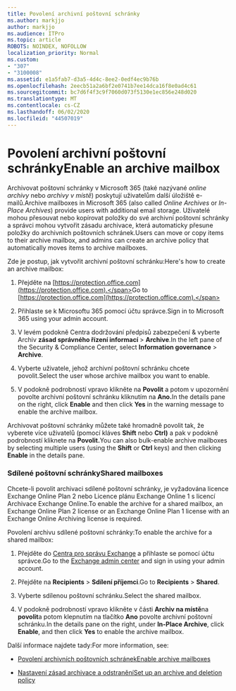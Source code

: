 ```yaml
---
title: Povolení archivní poštovní schránky
ms.author: markjjo
author: markjjo
ms.audience: ITPro
ms.topic: article
ROBOTS: NOINDEX, NOFOLLOW
localization_priority: Normal
ms.custom:
- "307"
- "3100008"
ms.assetid: e1a5fab7-d3a5-4d4c-8ee2-0edf4ec9b76b
ms.openlocfilehash: 2eecb51a2a6bf2e0741b7ee14dca16f8e0ad4c61
ms.sourcegitcommit: bc7d6f4f3c9f7060d073f5130e1ec856e248d020
ms.translationtype: MT
ms.contentlocale: cs-CZ
ms.lasthandoff: 06/02/2020
ms.locfileid: "44507019"
---
```

# <a name="enable-an-archive-mailbox"></a><span data-ttu-id="6337c-102">Povolení archivní poštovní schránky</span><span class="sxs-lookup"><span data-stu-id="6337c-102">Enable an archive mailbox</span></span>

<span data-ttu-id="6337c-103">Archivovat poštovní schránky v Microsoft 365 (také nazývané *online archivy* nebo *archivy v místě*) poskytují uživatelům další úložiště e-mailů.</span><span class="sxs-lookup"><span data-stu-id="6337c-103">Archive mailboxes in Microsoft 365 (also called *Online Archives* or *In-Place Archives*) provide users with additional email storage.</span></span> <span data-ttu-id="6337c-104">Uživatelé mohou přesouvat nebo kopírovat položky do své archivní poštovní schránky a správci mohou vytvořit zásadu archivace, která automaticky přesune položky do archivních poštovních schránek.</span><span class="sxs-lookup"><span data-stu-id="6337c-104">Users can move or copy items to their archive mailbox, and admins can create an archive policy that automatically moves items to archive mailboxes.</span></span>
  
<span data-ttu-id="6337c-105">Zde je postup, jak vytvořit archivní poštovní schránku:</span><span class="sxs-lookup"><span data-stu-id="6337c-105">Here's how to create an archive mailbox:</span></span>
  
1. <span data-ttu-id="6337c-106">Přejděte na [https://protection.office.com](https://protection.office.com).</span><span class="sxs-lookup"><span data-stu-id="6337c-106">Go to [https://protection.office.com](https://protection.office.com).</span></span>

2. <span data-ttu-id="6337c-107">Přihlaste se k Microsoftu 365 pomocí účtu správce.</span><span class="sxs-lookup"><span data-stu-id="6337c-107">Sign in to Microsoft 365 using your admin account.</span></span>

3. <span data-ttu-id="6337c-108">V levém podokně Centra dodržování předpisů zabezpečení &amp; vyberte Archiv **zásad správného řízení informací** \> **Archive**.</span><span class="sxs-lookup"><span data-stu-id="6337c-108">In the left pane of the Security &amp; Compliance Center, select **Information governance** \> **Archive**.</span></span>

4. <span data-ttu-id="6337c-109">Vyberte uživatele, jehož archivní poštovní schránku chcete povolit.</span><span class="sxs-lookup"><span data-stu-id="6337c-109">Select the user whose archive mailbox you want to enable.</span></span>

5. <span data-ttu-id="6337c-110">V podokně podrobností vpravo klikněte na **Povolit** a potom v upozornění povolte archivní poštovní schránku kliknutím na **Ano.**</span><span class="sxs-lookup"><span data-stu-id="6337c-110">In the details pane on the right, click **Enable** and then click **Yes** in the warning message to enable the archive mailbox.</span></span>

<span data-ttu-id="6337c-111">Archivovat poštovní schránky můžete také hromadně povolit tak, že vyberete více uživatelů (pomocí kláves **Shift** nebo **Ctrl)** a pak v podokně podrobností kliknete na **Povolit.**</span><span class="sxs-lookup"><span data-stu-id="6337c-111">You can also bulk-enable archive mailboxes by selecting multiple users (using the **Shift** or **Ctrl** keys) and then clicking **Enable** in the details pane.</span></span>
  
### <a name="shared-mailboxes"></a><span data-ttu-id="6337c-112">Sdílené poštovní schránky</span><span class="sxs-lookup"><span data-stu-id="6337c-112">Shared mailboxes</span></span>

<span data-ttu-id="6337c-113">Chcete-li povolit archivaci sdílené poštovní schránky, je vyžadována licence Exchange Online Plan 2 nebo Licence plánu Exchange Online 1 s licencí Archivace Exchange Online.</span><span class="sxs-lookup"><span data-stu-id="6337c-113">To enable the archive for a shared mailbox, an Exchange Online Plan 2 license or an Exchange Online Plan 1 license with an Exchange Online Archiving license is required.</span></span>  

<span data-ttu-id="6337c-114">Povolení archivu sdílené poštovní schránky:</span><span class="sxs-lookup"><span data-stu-id="6337c-114">To enable the archive for a shared mailbox:</span></span>

1. <span data-ttu-id="6337c-115">Přejděte do [Centra pro správu Exchange](https://outlook.office365.com/ecp) a přihlaste se pomocí účtu správce.</span><span class="sxs-lookup"><span data-stu-id="6337c-115">Go to the [Exchange admin center](https://outlook.office365.com/ecp) and sign in using your admin account.</span></span>

2. <span data-ttu-id="6337c-116">Přejděte na **Recipients**  >  **Sdílení příjemci**.</span><span class="sxs-lookup"><span data-stu-id="6337c-116">Go to **Recipients** > **Shared**.</span></span>

3. <span data-ttu-id="6337c-117">Vyberte sdílenou poštovní schránku.</span><span class="sxs-lookup"><span data-stu-id="6337c-117">Select the shared mailbox.</span></span>

4. <span data-ttu-id="6337c-118">V podokně podrobností vpravo klikněte v části **Archiv na místě**na **povolit**a potom klepnutím na tlačítko **Ano** povolte archivní poštovní schránku.</span><span class="sxs-lookup"><span data-stu-id="6337c-118">In the details pane on the right, under **In-Place Archive**, click **Enable**, and then click **Yes** to enable the archive mailbox.</span></span>

<span data-ttu-id="6337c-119">Další informace najdete tady:</span><span class="sxs-lookup"><span data-stu-id="6337c-119">For more information, see:</span></span>
  
- [<span data-ttu-id="6337c-120">Povolení archivních poštovních schránek</span><span class="sxs-lookup"><span data-stu-id="6337c-120">Enable archive mailboxes</span></span>](https://docs.microsoft.com/microsoft-365/compliance/enable-archive-mailboxes)

- [<span data-ttu-id="6337c-121">Nastavení zásad archivace a odstranění</span><span class="sxs-lookup"><span data-stu-id="6337c-121">Set up an archive and deletion policy</span></span>](https://docs.microsoft.com//office365/securitycompliance/set-up-an-archive-and-deletion-policy-for-mailboxes)
